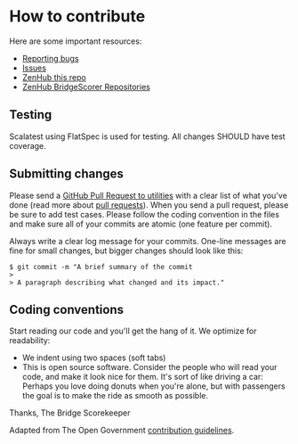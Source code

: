 # How to contribute

Here are some important resources:

  * [Reporting bugs](https://github.com/thebridsk/utilities/issues/new)
  * [Issues](https://github.com/thebridsk/utilities/issues)
  * [ZenHub this repo](https://app.zenhub.com/workspaces/bridgescorer-repositories-5a57e97a310d044aa9b372d2/boards?repos=117145046)
  * [ZenHub BridgeScorer Repositories](https://app.zenhub.com/workspaces/bridgescorer-repositories-5a57e97a310d044aa9b372d2/boards?repos=117162545,118057642,117145046)

## Testing

Scalatest using FlatSpec is used for testing.  All changes SHOULD have test coverage.

## Submitting changes

Please send a [GitHub Pull Request to utilities](https://github.com/thebridsk/utilities/pull/new/master) with a clear list of what you've done (read more about [pull requests](http://help.github.com/pull-requests/)). When you send a pull request, please be sure to add test cases. Please follow the coding convention in the files and make sure all of your commits are atomic (one feature per commit).

Always write a clear log message for your commits. One-line messages are fine for small changes, but bigger changes should look like this:

    $ git commit -m "A brief summary of the commit
    > 
    > A paragraph describing what changed and its impact."

## Coding conventions

Start reading our code and you'll get the hang of it. We optimize for readability:

  * We indent using two spaces (soft tabs)
  * This is open source software. Consider the people who will read your code, and make it look nice for them. It's sort of like driving a car: Perhaps you love doing donuts when you're alone, but with passengers the goal is to make the ride as smooth as possible.

Thanks,
The Bridge Scorekeeper

Adapted from The Open Government [contribution guidelines](https://github.com/opengovernment/opengovernment/blob/master/CONTRIBUTING.md).
